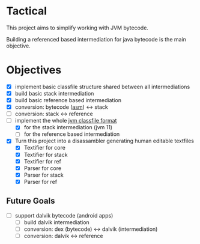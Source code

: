 # Tactical

This project aims to simplify working with JVM bytecode.

Building a referenced based intermediation for java bytecode is the main objective.

# Objectives
* [X] implement basic classfile structure shared between all intermediations
* [X] build basic stack intermediation
* [X] build basic reference based intermediation
* [X] conversion: bytecode ([asm](https://asm.ow2.io/)) <-> stack
* [ ] conversion: stack <-> reference
* [ ] implement the whole [jvm classfile format](https://docs.oracle.com/javase/specs/jvms/se11/html/index.html)
  * [X] for the stack intermediation (jvm 11)
  * [ ] for the reference based intermediation
* [X] Turn this project into a disassambler generating human editable textfiles
  * [X] Textifier for core
  * [X] Textifier for stack
  * [X] Textifier for ref
  * [X] Parser for core
  * [X] Parser for stack
  * [X] Parser for ref

## Future Goals
* [ ] support dalvik bytecode (android apps)
  * [ ] build dalvik intermediation
  * [ ] conversion: dex (bytecode) <-> dalvik (intermediation)
  * [ ] conversion: dalvik <-> reference
